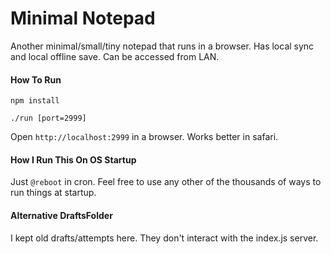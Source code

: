 # Minimal Notepad

Another minimal/small/tiny notepad that runs in a browser. Has local sync and local offline save. Can be accessed from LAN.

#### How To Run

`npm install`

`./run [port=2999]`

Open `http://localhost:2999` in a browser. Works better in safari.



#### How I Run This On OS Startup

Just `@reboot` in cron. Feel free to use any other of the thousands of ways to run things at startup.



#### Alternative DraftsFolder

I kept old drafts/attempts here. They don't interact with the index.js server. 
